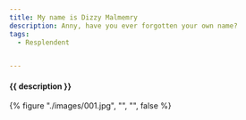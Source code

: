 ```yaml
---
title: My name is Dizzy Malmemry
description: Anny, have you ever forgotten your own name?
tags:
  - Resplendent


---
```


<h4 class="subTitle">{{ description }}</h4>

{% figure "./images/001.jpg", "", "", false %}
